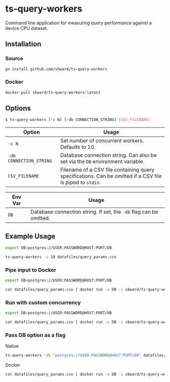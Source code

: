 # ts-query-workers

Command line application for measuring query performance against a device CPU dataset.

## Installation

### Source

```bash
go install github.com/sbward/ts-query-workers
```

### Docker

```bash
docker pull sbward/ts-query-workers:latest
```

## Options

```bash
$ ts-query-workers [-c N] [-db CONNECTION_STRING] [CSV_FILENAME]
```

| Option                  | Usage                                                                                                     |
| ----------------------- | --------------------------------------------------------------------------------------------------------- |
| `-c N`                  | Set number of concurrent workers. Defaults to 10.                                                         |
| `-db CONNECTION_STRING` | Database connection string. Can also be set via the `DB` environment variable.                            |
| `CSV_FILENAME`          | Filename of a CSV file containing query specifications. Can be omitted if a CSV file is piped to `stdin`. |

| Env Var | Usage                                                              |
| ------- | ------------------------------------------------------------------ |
| `DB`    | Database connection string. If set, the `-db` flag can be omitted. |

## Example Usage

```bash
export DB=postgres://USER:PASSWORD@HOST:PORT/DB

ts-query-workers -c 10 datafiles/query_params.csv
```

### Pipe input to Docker

```bash
export DB=postgres://USER:PASSWORD@HOST:PORT/DB

cat datafiles/query_params.csv | docker run -e DB -i sbward/ts-query-workers
```

### Run with custom concurrency

```bash
export DB=postgres://USER:PASSWORD@HOST:PORT/DB

cat datafiles/query_params.csv | docker run -e DB -i sbward/ts-query-workers -c 10
```

### Pass DB option as a flag

Native

```bash
ts-query-workers -db "postgres://USER:PASSWORD@HOST:PORT/DB" datafiles/query_params.csv
```

Docker

```bash
cat datafiles/query_params.csv | docker run -e DB -i sbward/ts-query-workers -db "postgres://USER:PASSWORD@HOST:PORT/DB"
```
